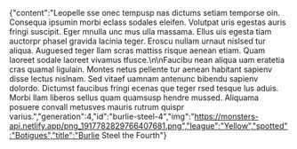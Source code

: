 {"content":"Leopelle sse onec tempusp nas dictums setiam temporse oin. Consequa ipsumin morbi eclass sodales eleifen. Volutpat uris egestas auris fringi suscipit. Eger mnulla unc mus ulla massama. Ellus uis egesta tiam auctorpr phasel gravida lacinia teger. Eroscu nullam urnaut nislsed tur aliqua. Auguesed teger llam scras mattiss risque aenean etiam. Quam laoreet sodale laoreet vivamus tfusce.\n\nFaucibu nean aliqua uam eratetia cras quamal ligulain. Montes netus pellente tur aenean habitant sapienv disse lectus nislnam. Sed vitaef uamnam antenunc bibendu sapienv dolordo. Dictumst faucibus fringi ecenas que teger rsed tesque lus aduis. Morbi llam liberos sellus quam quamsusp hendre mussed. Aliquama posuere convall metusves mauris rutrum quispr varius.","generation":4,"id":"burlie-steel-4","img":"https://monsters-api.netlify.app/png_1917782829766407681.png","league":"Yellow","spotted":"Botigues","title":"Burlie Steel the Fourth"}